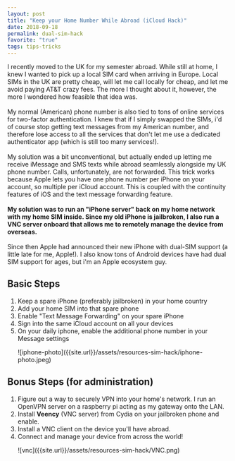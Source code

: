 ```yaml
---
layout: post
title: "Keep your Home Number While Abroad (iCloud Hack)"
date: 2018-09-18
permalink: dual-sim-hack
favorite: "true"
tags: tips-tricks
---
```


I recently moved to the UK for my semester abroad. While still at home, I knew I wanted to pick up a local
SIM card when arriving in Europe. Local SIMs in the UK are pretty cheap, will let me call locally for cheap, and let me avoid
paying AT&T crazy fees. The more I thought about it, however, the more I wondered how feasible that idea was.
<br><br>
My normal (American) phone number is also tied to tons of online services for two-factor authentication.
I knew that if I simply swapped the SIMs, i'd of course stop getting text messages from my American number, and therefore lose
access to all the services that don't let me use a dedicated authenticator app (which is still too many services!).
<br><br>
My solution was a bit unconventional, but actually ended up letting me receive iMessage and SMS texts while abroad seamlessly alongside
my UK phone number. Calls, unfortunately, are not forwarded. This trick works because Apple lets you have one phone number per iPhone on your
account, so multiple per iCloud account. This is coupled with the continuity features of iOS and the text message forwarding feature.
<br><br>
**My solution was to run an "iPhone server" back on my home network with my home SIM inside.
Since my old iPhone is jailbroken, I also run a VNC server onboard that allows me to remotely manage the device from overseas.**
<br><br>
Since then Apple had announced their new iPhone with dual-SIM support (a little late for me, Apple!). I also know tons of Android devices have
had dual SIM support for ages, but i'm an Apple ecosystem guy.

## Basic Steps

1.  Keep a spare iPhone (preferably jailbroken) in your home country
2.  Add your home SIM into that spare phone
3.  Enable "Text Message Forwarding" on your spare iPhone
4.  Sign into the same iCloud account on all your devices
5.  On your daily iphone, enable the additional phone number in your Message settings
    <p></p>
    ![iphone-photo]({{site.url}}/assets/resources-sim-hack/iphone-photo.jpeg)
    <p></p>

## Bonus Steps (for administration)

1.  Figure out a way to securely VPN into your home's network. I run an OpenVPN server on a raspberry pi acting as my gateway onto the LAN.
2.  Install **Veency** (VNC server) from Cydia on your jailbroken phone and enable.
3.  Install a VNC client on the device you'll have abroad.
4.  Connect and manage your device from across the world!
    <p></p>
    ![vnc]({{site.url}}/assets/resources-sim-hack/VNC.png)
